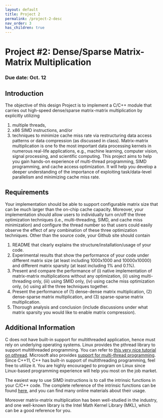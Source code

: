 ```yaml
---
layout: default
title: Project 2
permalink: /project-2-desc
nav_order: 3
has_children: true
---
```


# Project #2: Dense/Sparse Matrix-Matrix Multiplication
### Due date: Oct. 12

## Introduction

The objective of this design Project is to implement a C/C++ module that carries out high-speed dense/sparse matrix-matrix multiplication by explicitly utilizing
1. multiple threads,
2. x86 SIMD instructions, and/or
3. techniques to minimize cache miss rate via restructuring data access patterns or data compression (as discussed in class). Matrix-matrix multiplication is one fo the most important data processing kernels in numerous real-life applications, e.g., machine learning, computer vision, signal processing, and scientific computing. This project aims to help you gain hands-on experience of multi-thread programming, SIMD programming, and cache access optimization. It will help you develop a deeper understanding of the importance of exploiting task/data-level parallelism and minimizing cache miss rate.

## Requirements

Your implementation should be able to support configurable matrix size that can be much larger than the on-chip cache capacity. Moreover, your implementation should allow users to individually turn on/off the three optimization techniques (i.e., multi-threading, SIMD, and cache miss minimization) and configure the thread number so that users could easily observe the effect of any combination of these three optimization techniques. Other than the source code, your Github site should contain
1. README that clearly explains the structure/installation/usage of your code.
2. Experimental results that show the performance of your code under different matrix size (at least including 1000x1000 and 10000x10000) and different matrix sparsity (at least including 1% and 0.1%).
3. Present and compare the performance of (i) native implementation of matrix-matrix multiplications without any optimization, (ii) using multi-threading only, (iii) using SMID only, (iv) using cache miss optimization only, (v) using all the three techniques together.
4. Present the performance of (1) dense-dense matrix multiplication, (2) dense-sparse matrix multiplication, and (3) sparse-sparse matrix multiplication.
5. Thorough analysis and conclusion (include discussions under what matrix sparsity you would like to enable matrix compression).

## Additional Information

C does not have built-in support for multithreaded application, hence must rely on underlying operating systems. Linux provides the pthread library to support multithreaded programming. You can refer to [this very nice tutorial on pthread](https://computing.llnl.gov/tutorials/pthreads/). Microsoft also provides [support for multi-thread programming](https://docs.microsoft.com/en-us/windows/win32/procthread/multiple-threads). Since C++11, C++ has built-in support of multithreading programming, feel free to utilize it. You are highly encouraged to program on Linux since Linux-based programming experience will help you most on the job market.

The easiest way to use SIMD instructions is to call the intrinsic functions in your C/C++ code. The complete reference of the intrinsic functions can be found [here](https://software.intel.com/sites/landingpage/IntrinsicsGuide/), and you can find many online materials about their usage.

Moreover matrix-matrix multiplication has been well-studied in the industry, and one well-known library is the Intel Math Kernel Library (MKL), which can be a good reference for you.